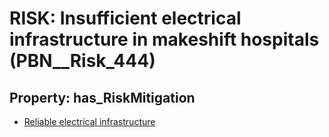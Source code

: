 # RISK: __Insufficient electrical infrastructure in makeshift hospitals__ (PBN__Risk_444)

## Property: has_RiskMitigation

* [Reliable electrical infrastructure](PBN__RiskMitigation_614)

